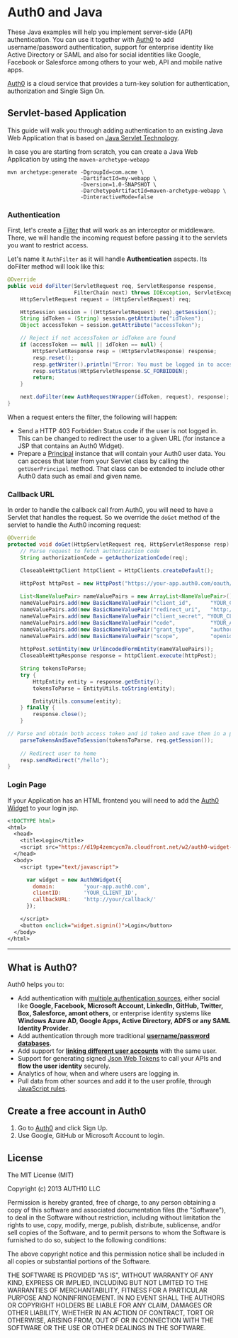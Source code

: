 # Auth0 and Java

These Java examples will help you implement server-side (API) authentication. You can use it together with [Auth0](https://www.auth0.com) to add username/password authentication, support for enterprise identity like Active Directory or SAML and also for social identities like Google, Facebook or Salesforce among others to your web, API and mobile native apps. 


[Auth0](https://www.auth0.com) is a cloud service that provides a turn-key solution for authentication, authorization and Single Sign On.


## Servlet-based Application

This guide will walk you through adding authentication to an existing Java Web Application that is based on [Java Servlet Technology](http://www.oracle.com/technetwork/java/index-jsp-135475.html). 

In case you are starting from scratch, you can create a Java Web Application by using the `maven-archetype-webapp`

```
mvn archetype:generate -DgroupId=com.acme \
                       -DartifactId=my-webapp \
                       -Dversion=1.0-SNAPSHOT \
                       -DarchetypeArtifactId=maven-archetype-webapp \
                       -DinteractiveMode=false

```

### Authentication

First, let's create a [Filter](http://docs.oracle.com/javaee/6/api/javax/servlet/Filter.html) that will work as an interceptor or middleware. There, we will handle the incoming request before passing it to the servlets you want to restrict access.

Let's name it `AuthFilter` as it will handle **Authentication** aspects. Its doFilter method will look like this:

```java
@Override
public void doFilter(ServletRequest req, ServletResponse response,
                     FilterChain next) throws IOException, ServletException {
    HttpServletRequest request = (HttpServletRequest) req;

    HttpSession session = ((HttpServletRequest) req).getSession();
    String idToken = (String) session.getAttribute("idToken");
    Object accessToken = session.getAttribute("accessToken");

    // Reject if not accessToken or idToken are found
    if (accessToken == null || idToken == null) {
        HttpServletResponse resp = (HttpServletResponse) response;
        resp.reset();
        resp.getWriter().println("Error: You must be logged in to access this page");
        resp.setStatus(HttpServletResponse.SC_FORBIDDEN);
        return;
    }

    next.doFilter(new AuthRequestWrapper(idToken, request), response);
}

```

When a request enters the filter, the following will happen:

* Send a HTTP 403 Forbidden Status code if the user is not logged in. This can be changed to redirect the user to a given URL (for instance a JSP that contains an Auth0 Widget).
* Prepare a [Principal](http://docs.oracle.com/javase/6/docs/api/java/security/Principal.html) instance that will contain your Auth0 user data. You can access that later from your Servlet class by calling the `getUserPrincipal` method. That class can be extended to include other Auth0 data such as email and given name.

### Callback URL
In order to handle the callback call from Auth0, you will need to have a Servlet that handles the request. So we override the `doGet` method of the servlet to handle the Auth0 incoming request:

```java
@Override
protected void doGet(HttpServletRequest req, HttpServletResponse resp) throws ServletException, IOException {
    // Parse request to fetch authorization code
    String authorizationCode = getAuthorizationCode(req);

    CloseableHttpClient httpClient = HttpClients.createDefault();

    HttpPost httpPost = new HttpPost("https://your-app.auth0.com/oauth/token");
    
    List<NameValuePair> nameValuePairs = new ArrayList<NameValuePair>();
    nameValuePairs.add(new BasicNameValuePair("client_id",      "YOUR_CLIENT_ID"));
    nameValuePairs.add(new BasicNameValuePair("redirect_uri",   "http://your/redirect/uri"));
    nameValuePairs.add(new BasicNameValuePair("client_secret", "YOUR_CLIENT_SECRET"));
    nameValuePairs.add(new BasicNameValuePair("code",           "YOUR_AUTHORIZATION_CODE"));
    nameValuePairs.add(new BasicNameValuePair("grant_type",     "authorization_code"));
    nameValuePairs.add(new BasicNameValuePair("scope",          "openid"));
    
    httpPost.setEntity(new UrlEncodedFormEntity(nameValuePairs));
    CloseableHttpResponse response = httpClient.execute(httpPost);

    String tokensToParse;
    try {
        HttpEntity entity = response.getEntity();
        tokensToParse = EntityUtils.toString(entity);

        EntityUtils.consume(entity);
    } finally {
        response.close();
    }

// Parse and obtain both access token and id token and save them in a persistent session
    parseTokensAndSaveToSession(tokensToParse, req.getSession());
    
    // Redirect user to home
    resp.sendRedirect("/hello");
}

```


### Login Page


If your Application has an HTML frontend you will need to add the [Auth0 Widget](https://docs.auth0.com/login-widget2) to your login jsp.

```jsp
<!DOCTYPE html>
<html>
  <head>
    <title>Login</title>
    <script src="https://d19p4zemcycm7a.cloudfront.net/w2/auth0-widget-2.4.0.min.js"></script>
  </head>
  <body>
    <script type="text/javascript">

      var widget = new Auth0Widget({
        domain:         'your-app.auth0.com',
        clientID:       'YOUR_CLIENT_ID',
        callbackURL:    'http://your/callback/'
      });

    </script>
    <button onclick="widget.signin()">Login</button>
  </body>
</html>
```

---

## What is Auth0?

Auth0 helps you to:

* Add authentication with [multiple authentication sources](https://docs.auth0.com/identityproviders), either social like **Google, Facebook, Microsoft Account, LinkedIn, GitHub, Twitter, Box, Salesforce, amont others**, or enterprise identity systems like **Windows Azure AD, Google Apps, Active Directory, ADFS or any SAML Identity Provider**. 
* Add authentication through more traditional **[username/password databases](https://docs.auth0.com/mysql-connection-tutorial)**.
* Add support for **[linking different user accounts](https://docs.auth0.com/link-accounts)** with the same user.
* Support for generating signed [Json Web Tokens](https://docs.auth0.com/jwt) to call your APIs and **flow the user identity** securely.
* Analytics of how, when and where users are logging in.
* Pull data from other sources and add it to the user profile, through [JavaScript rules](https://docs.auth0.com/rules).

## Create a free account in Auth0

1. Go to [Auth0](http://developers.auth0.com) and click Sign Up.
2. Use Google, GitHub or Microsoft Account to login.

## License

The MIT License (MIT)

Copyright (c) 2013 AUTH10 LLC

Permission is hereby granted, free of charge, to any person obtaining a copy
of this software and associated documentation files (the "Software"), to deal
in the Software without restriction, including without limitation the rights
to use, copy, modify, merge, publish, distribute, sublicense, and/or sell
copies of the Software, and to permit persons to whom the Software is
furnished to do so, subject to the following conditions:

The above copyright notice and this permission notice shall be included in
all copies or substantial portions of the Software.

THE SOFTWARE IS PROVIDED "AS IS", WITHOUT WARRANTY OF ANY KIND, EXPRESS OR
IMPLIED, INCLUDING BUT NOT LIMITED TO THE WARRANTIES OF MERCHANTABILITY,
FITNESS FOR A PARTICULAR PURPOSE AND NONINFRINGEMENT. IN NO EVENT SHALL THE
AUTHORS OR COPYRIGHT HOLDERS BE LIABLE FOR ANY CLAIM, DAMAGES OR OTHER
LIABILITY, WHETHER IN AN ACTION OF CONTRACT, TORT OR OTHERWISE, ARISING FROM,
OUT OF OR IN CONNECTION WITH THE SOFTWARE OR THE USE OR OTHER DEALINGS IN
THE SOFTWARE.

